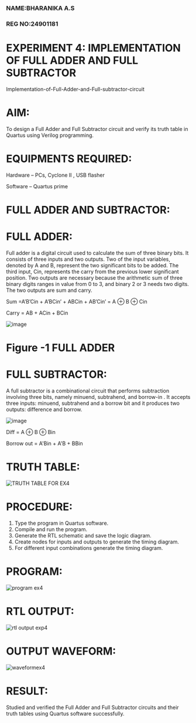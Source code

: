 ### NAME:BHARANIKA A.S
### REG NO:24901181
# EXPERIMENT 4: IMPLEMENTATION OF FULL ADDER AND FULL SUBTRACTOR

Implementation-of-Full-Adder-and-Full-subtractor-circuit

# AIM:
To design a Full Adder and Full Subtractor circuit and verify its truth table in Quartus using Verilog programming.

# EQUIPMENTS REQUIRED:
Hardware – PCs, Cyclone II , USB flasher

Software – Quartus prime

# FULL ADDER AND SUBTRACTOR:

# FULL ADDER:
Full adder is a digital circuit used to calculate the sum of three binary bits. It consists of three inputs and two outputs. Two of the input variables, denoted by A and B, represent the two significant bits to be added. The third input, Cin, represents the carry from the previous lower significant position. Two outputs are necessary because the arithmetic sum of three binary digits ranges in value from 0 to 3, and binary 2 or 3 needs two digits. The two outputs are sum and carry.

Sum =A’B’Cin + A’BCin’ + ABCin + AB’Cin’ = A ⊕ B ⊕ Cin 

Carry = AB + ACin + BCin

![image](https://github.com/naavaneetha/FULL_ADDER_SUBTRACTOR/assets/154305477/0f30ba51-5ffb-4198-845f-18e054f675e7)

# Figure -1 FULL ADDER

# FULL SUBTRACTOR:

A full subtractor is a combinational circuit that performs subtraction involving three bits, namely minuend, subtrahend, and borrow-in . It accepts three inputs: minuend, subtrahend and a borrow bit and it produces two outputs: difference and borrow.

![image](https://github.com/naavaneetha/FULL_ADDER_SUBTRACTOR/assets/154305477/02b24f51-ab51-4304-9ad6-7b81ffc1ead5)

Diff = A ⊕ B ⊕ Bin 

Borrow out = A'Bin + A'B + BBin

# TRUTH TABLE:
![TRUTH TABLE FOR EX4](https://github.com/user-attachments/assets/c1f6c943-f462-4582-8ebd-e945a82ae6d5)

# PROCEDURE:

1. Type the program in Quartus software.
 2. Compile and run the program.
 3. Generate the RTL schematic and save the logic diagram.
 4. Create nodes for inputs and outputs to generate the timing diagram.
 5. For different input combinations generate the timing diagram.
# PROGRAM:

![program ex4](https://github.com/user-attachments/assets/bc6f2a95-f944-4fcb-94fa-c3fd379c4cec)


# RTL OUTPUT:
![rtl output exp4](https://github.com/user-attachments/assets/191879b2-465c-4e71-9046-0ddc00ef6217)

# OUTPUT WAVEFORM:
![waveformex4](https://github.com/user-attachments/assets/084240df-435a-4f27-9460-eb33ccf4fe6d)

# RESULT:

Studied and verified the Full Adder and Full Subtractor circuits and their truth tables using Quartus software successfully.



